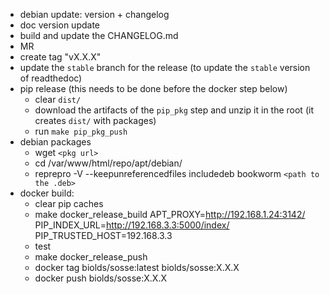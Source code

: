 - debian update: version + changelog
- doc version update
- build and update the CHANGELOG.md
- MR
- create tag "vX.X.X"
- update the `stable` branch for the release (to update the `stable` version of readthedoc)
- pip release (this needs to be done before the docker step below)
  - clear `dist/`
  - download the artifacts of the `pip_pkg` step and unzip it in the root (it creates `dist/` with packages)
  - run `make pip_pkg_push`
- debian packages
  - wget `<pkg url>`
  - cd /var/www/html/repo/apt/debian/
  - reprepro -V --keepunreferencedfiles includedeb bookworm `<path to the .deb>`
- docker build:
  - clear pip caches
  - make docker_release_build APT_PROXY=http://192.168.1.24:3142/ PIP_INDEX_URL=http://192.168.3.3:5000/index/ PIP_TRUSTED_HOST=192.168.3.3
  - test
  - make docker_release_push
  - docker tag biolds/sosse:latest biolds/sosse:X.X.X
  - docker push biolds/sosse:X.X.X
